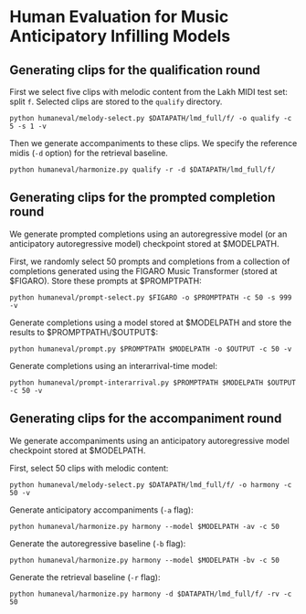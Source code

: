 # Human Evaluation for Music Anticipatory Infilling Models

## Generating clips for the qualification round

First we select five clips with melodic content from the Lakh MIDI test set: split `f`. Selected clips are stored to the `qualify` directory.
```
python humaneval/melody-select.py $DATAPATH/lmd_full/f/ -o qualify -c 5 -s 1 -v
```

Then we generate accompaniments to these clips. We specify the reference midis (`-d` option) for the retrieval baseline.
```
python humaneval/harmonize.py qualify -r -d $DATAPATH/lmd_full/f/
```

## Generating clips for the prompted completion round

We generate prompted completions using an autoregressive model (or an anticipatory autoregressive model) checkpoint stored at $MODELPATH.

First, we randomly select 50 prompts and completions from a collection of completions generated using the FIGARO Music Transformer (stored at $FIGARO). Store these prompts at $PROMPTPATH:
```
python humaneval/prompt-select.py $FIGARO -o $PROMPTPATH -c 50 -s 999 -v
```

Generate completions using a model stored at $MODELPATH and store the results to $PROMPTPATH\/$OUTPUT$:
```
python humaneval/prompt.py $PROMPTPATH $MODELPATH -o $OUTPUT -c 50 -v
```

Generate completions using an interarrival-time model:
```
python humaneval/prompt-interarrival.py $PROMPTPATH $MODELPATH $OUTPUT -c 50 -v
```

## Generating clips for the accompaniment round

We generate accompaniments using an anticipatory autoregressive model checkpoint stored at $MODELPATH.

First, select 50 clips with melodic content:
```
python humaneval/melody-select.py $DATAPATH/lmd_full/f/ -o harmony -c 50 -v
```

Generate anticipatory accompaniments (`-a` flag):
```
python humaneval/harmonize.py harmony --model $MODELPATH -av -c 50
```

Generate the autoregressive baseline (`-b` flag):
```
python humaneval/harmonize.py harmony --model $MODELPATH -bv -c 50
```

Generate the retrieval baseline (`-r` flag):
```
python humaneval/harmonize.py harmony -d $DATAPATH/lmd_full/f/ -rv -c 50
```
